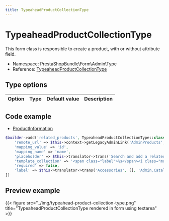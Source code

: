 ```yaml
---
title: TypeaheadProductCollectionType
---
```


# TypeaheadProductCollectionType

This form class is responsible to create a product, with or without attribute field.

- Namespace: PrestaShopBundle\Form\Admin\Type
- Reference: [TypeaheadProductCollectionType](https://github.com/PrestaShop/PrestaShop/blob/8.0.x/src/PrestaShopBundle/Form/Admin/Type/TypeaheadProductCollectionType.php)

## Type options

| Option       | Type   | Default value                     | Description                                                                               |
| :----------- | :----- | :-------------------------------- | :---------------------------------------------------------------------------------------- |

## Code example

- [ProductInformation](https://github.com/PrestaShop/PrestaShop/blob/8.0.x/src/PrestaShopBundle/Form/Admin/Product/ProductInformation.php#L343-L351)

```php
$builder->add('related_products', TypeaheadProductCollectionType::class, [
    'remote_url' => $this->context->getLegacyAdminLink('AdminProducts', true, ['ajax' => 1, 'action' => 'productsList', 'forceJson' => 1, 'disableCombination' => 1, 'exclude_packs' => 0, 'excludeVirtuals' => 0, 'limit' => 20]) . '&q=%QUERY',
    'mapping_value' => 'id',
    'mapping_name' => 'name',
    'placeholder' => $this->translator->trans('Search and add a related product', [], 'Admin.Catalog.Help'),
    'template_collection' => '<span class="label">%s</span><i class="material-icons delete">clear</i>',
    'required' => false,
    'label' => $this->translator->trans('Accessories', [], 'Admin.Catalog.Feature'),
])
```


## Preview example

{{< figure src="../img/typeahead-product-collection-type.png" title="TypeaheadProductCollectionType rendered in form using textarea" >}}